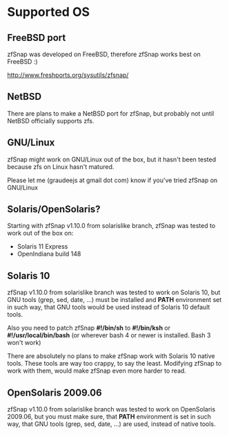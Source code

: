 # Supported OS

## FreeBSD port

zfSnap was developed on FreeBSD, therefore zfSnap works best on FreeBSD :)

<http://www.freshports.org/sysutils/zfsnap/>

## NetBSD

There are plans to make a NetBSD port for zfSnap, but probably not until NetBSD
officially supports zfs.

## GNU/Linux

zfSnap might work on GNU/Linux out of the box, but it hasn't been tested
because zfs on Linux hasn't matured.

Please let me (graudeejs at gmail dot com) know if you've tried zfSnap on GNU/Linux



## Solaris/OpenSolaris?

Starting with zfSnap v1.10.0 from solarislike branch, zfSnap was tested to work
out of the box on:

  * Solaris 11 Express
  * OpenIndiana build 148



## Solaris 10

zfSnap v1.10.0 from solarislike branch was tested to work on Solaris 10, but
GNU tools (grep, sed, date, ...) must be installed and **PATH** environment set
in such way, that GNU tools would be used instead of Solaris 10 default tools.


Also you need to patch zfSnap **#!/bin/sh** to **#!/bin/ksh** or
**#!/usr/local/bin/bash** (or wherever bash 4 or newer is installed. Bash 3
won't work)

There are absolutely no plans to make zfSnap work with Solaris 10 native tools.
These tools are way too crappy, to say the least. Modifying zfSnap to work with
them, would make zfSnap even more harder to read.


## OpenSolaris 2009.06

zfSnap v1.10.0 from solarislike branch was tested to work on OpenSolaris
2009.06, but you must make sure, that **PATH** environment is set in such way,
that GNU tools (grep, sed, date, ...) are used, instead of native tools.

